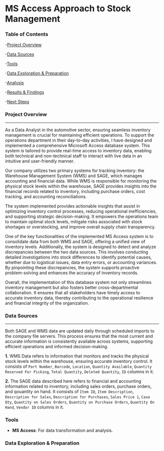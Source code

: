 # MS Access Approach to Stock Management

### Table of Contents

-[Project Overview](#project-overview)

-[Data Sources](#data-sources)

-[Tools](#tools)

-[Data Exploration & Preparation](#data-exploration--preparation)

-[Analysis](#analysis)

-[Results & Findings](#results--findings)

-[Next Steps](#next-steps)

### Project Overview
---

As a Data Analyst in the automotive sector, ensuring seamless inventory management is crucial for maintaining efficient operations. To support the operations department in their day-to-day activities, I have designed and implemented a comprehensive Microsoft Access database system. This system is tailored to provide real-time access to inventory data, enabling both technical and non-technical staff to interact with live data in an intuitive and user-friendly manner.

Our company utilizes two primary systems for tracking inventory: the Warehouse Management System (WMS) and SAGE, which manages accounting and financial data. While WMS is responsible for monitoring the physical stock levels within the warehouse, SAGE provides insights into the financial records related to inventory, including purchase orders, cost tracking, and accounting reconciliations.

The system implemented provides actionable insights that assist in optimizing inventory control processes, reducing operational inefficiencies, and supporting strategic decision-making. It empowers the operations team to maintain optimal stock levels, mitigate risks associated with stock shortages or overstocking, and improve overall supply chain transparency.

One of the key functionalities of the implemented MS Access system is to consolidate data from both WMS and SAGE, offering a unified view of inventory levels. Additionally, the system is designed to detect and analyze discrepancies between the two data sources. This involves conducting detailed investigations into stock differences to identify potential causes, whether due to logistical issues, data entry errors, or accounting variances. By pinpointing these discrepancies, the system supports proactive problem-solving and enhances the accuracy of inventory records.

Overall, the implementation of this database system not only streamlines inventory management but also fosters better cross-departmental collaboration. It ensures that all stakeholders have timely access to accurate inventory data, thereby contributing to the operational resilience and financial integrity of the organization.

### Data Sources
---

Both SAGE and WMS data are updated daily through scheduled imports to the company file servers. This process ensures that the most current and accurate information is consistently available across systems, supporting efficient operations and informed decision-making.

**1.** WMS Data refers to information that monitors and tracks the physical stock levels within the warehouse, ensuring accurate inventory control. It consists of `Part Number`, `Barcode`, `Location`, `Quantity Available`, `Quantity Reserved For Picking`, `Total Quantity`, `Deleted Quantity`, `ID` columns in it.

**2.** The SAGE data described here refers to financial and accounting information related to inventory, including sales orders, purchase orders, and qouantity on hand. It consists of `Item ID`, `Item Description`, `Description for Sales`, `Description for Purchases`, `Sales Price 1`, `Case Qty`, `Quantity on Sales Orders`, `Quantity on Purchase Orders`, `Quantity On Hand`, `Vendor ID` columns in it.

### Tools

- **MS Access**: For data transformation and analysis.

### Data Exploration & Preparation

